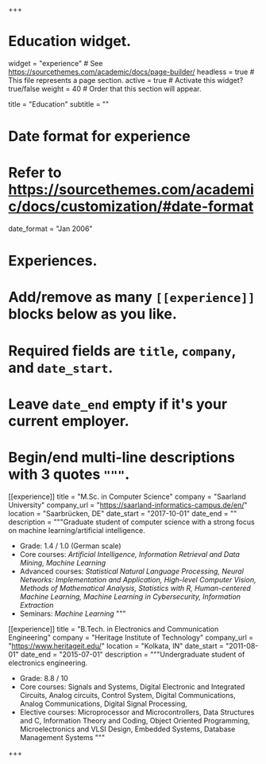 +++
# Education widget.
widget = "experience"  # See https://sourcethemes.com/academic/docs/page-builder/
headless = true  # This file represents a page section.
active = true  # Activate this widget? true/false
weight = 40  # Order that this section will appear.

title = "Education"
subtitle = ""

# Date format for experience
#   Refer to https://sourcethemes.com/academic/docs/customization/#date-format
date_format = "Jan 2006"

# Experiences.
#   Add/remove as many `[[experience]]` blocks below as you like.
#   Required fields are `title`, `company`, and `date_start`.
#   Leave `date_end` empty if it's your current employer.
#   Begin/end multi-line descriptions with 3 quotes `"""`.



[[experience]]
  title = "M.Sc. in Computer Science"
  company = "Saarland University"
  company_url = "https://saarland-informatics-campus.de/en/"
  location = "Saarbrücken, DE"
  date_start = "2017-10-01"
  date_end = ""
  description = """Graduate student of computer science with a strong focus on machine learning/artificial intelligence. 
   * Grade: 1.4 / 1.0 (German scale)
   * Core courses: <i>Artificial Intelligence, Information Retrieval and Data Mining, Machine Learning</i>
   * Advanced courses: <i>Statistical Natural Language Processing, Neural Networks: Implementation and Application, High-level Computer Vision, Methods of Mathematical Analysis, Statistics with R, Human-centered Machine Learning, Machine Learning in Cybersecurity, Information Extraction</i>
   * Seminars: <i>Machine Learning</i> 
   """

[[experience]]
  title = "B.Tech. in Electronics and Communication Engineering"
  company = "Heritage Institute of Technology"
  company_url = "https://www.heritageit.edu/"
  location = "Kolkata, IN"
  date_start = "2011-08-01"
  date_end = "2015-07-01"
  description = """Undergraduate student of electronics engineering.
   * Grade: 8.8 / 10
   * Core courses: Signals and Systems, Digital Electronic and Integrated Circuits, Analog circuits,  Control System,  Digital Communications, Analog Communications, Digital Signal Processing, 
   * Elective courses: Microprocessor and Microcontrollers, Data Structures and C, Information Theory and Coding, Object Oriented Programming, Microelectronics and VLSI Design, Embedded Systems, Database Management Systems
  """

+++
